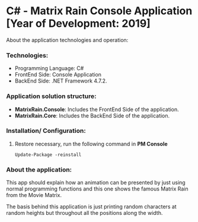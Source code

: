 # C# - Matrix Rain Console Application [Year of Development: 2019]

About the application technologies and operation:

### Technologies:
- Programming Language: C#
- FrontEnd Side: Console Application
- BackEnd Side: .NET Framework 4.7.2.

### Application solution structure:
- **MatrixRain.Console**: Includes the FrontEnd Side of the application.
- **MatrixRain.Core**: Includes the BackEnd Side of the application.

### Installation/ Configuration:

1. Restore necessary, run the following command in **PM Console**

   ```
   Update-Package -reinstall
   ```

### About the application:

This app should explain how an animation can be presented by just using normal programming functions and this one shows the famous Matrix Rain from the Movie Matrix.

The basis behind this application is just printing random characters at random heights but throughout all the positions along the width.
